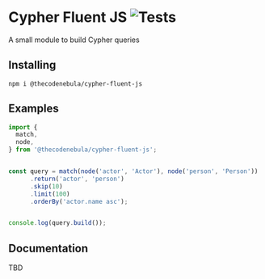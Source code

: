 # Cypher Fluent JS ![Tests](https://github.com/thecodenebula/cypher-fluent-js/workflows/Tests/badge.svg)

A small module to build Cypher queries

## Installing

`npm i @thecodenebula/cypher-fluent-js`

## Examples

```typescript
import {
  match,
  node,
} from '@thecodenebula/cypher-fluent-js';


const query = match(node('actor', 'Actor'), node('person', 'Person'))
      .return('actor', 'person')
      .skip(10)
      .limit(100)
      .orderBy('actor.name asc');


console.log(query.build());
```

## Documentation

TBD
